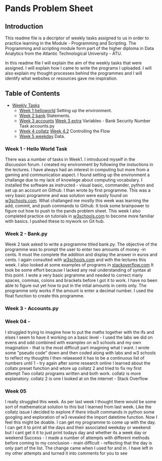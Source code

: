 # **Pands Problem Sheet**

## **Introduction**

This readme file is a decriptor of weekly tasks assigned to us in order to practice learning in the Module - Programming and Scripting. The Programming and scripting module form part of the higher diploma in Data Analytics from the Atlantic Technological University - ATU.

In this readme file I will explain the aim of the weekly tasks that were assigned. I will explain how I came to write the programs I uploaded. I will also explain my thought processes behind the programmes and I will identify what websites or resources gave me inspiration.

## **Table of Contents** 
* [Weekly Tasks](#weekly-tasks)
    * [Week 1 helloworld](helloworld.py)
    Setting up the environment.
    * [Week 2 bank](bank.py)
    Statements. 
    * [Week 3 accounts](accounts.py)
      [Week 3 extra](accountsextra2.py)
    Variables - Bank Security Number Task accounts.py 
    * [Week 4 collatz](collatz.py)
      [Week 4.2](collatz2.py)
    Controlling the Flow   
    * [Week 5 weekday](Weekday.py)
    Data. 
    

### **Week 1** - Hello World Task

There was a number of tasks in Week1. I introduced myself in the discussion forum. I created my environment by following the instuctions in the lectures. I have always had an interest in computing but more from a gaming and communication aspect. I found setting up the environment a challange due to my lack of knowlege about computing vocabulary. I installed the software as instructed - visual basic, commander, python and set up an account on Github.
I than wrote by first programme. This was a very basic programme and was solution were easily found on [w3schools.com](https://w3schools.com).
What challanged me mostly this week was learning the add, commit, and push commands to Github. It took some brainpower to figure out how to push to the pands problem sheet.
This week I also completed practice on tutorials in [w3schools.com](https://w3schools.com) to become more familiar with basics. I pushed these to mywork on Git hub.

### Week 2 - Bank.py

Week 2 task asked to write a programme titled bank.py. The objective of the programme was to prompt the user to enter two amounts of money -in cents. It must the complete the addition and display the answer in euros and cents.
I again consulted with [w3schools.com](https://w3schools.com) and with the lectures this week. I also looked at some examples of programs in [stackoverflow.com](http://stackoverflow.com) 
It took be some effort because I lacked any real understanding of syntax at this point. I wote a very basic prgramme and needed to correct many spaces, commas, colons and brackets before I got it to work.
I have no been able to figure out yet how to put in the intial amounts in cents only. The programme only works if the amount is enter a decimal number.
I used the float function to create this programme.

### Week 3 - Accounts.py



### Week 04 -
I struggled trying to imagine how to put the maths together with the ifs and elses
 I seem to have it working on a basic level - I used the labs we did on evens and odd combined with examples on  w3 schools and my own imagination - that is the most difficult part imagining what I want.
 I wrote some "pseudo code" down and then coded along with labs and w3 schools to reflect my thoughts
 I then relaeased it has to be a continuous list of numbers until 1 - try again
 after some research online I learned about the collatx preset function and wtore up collatz 2 and tried to fix my first attempt
Two collatz programs written and both work. collatz is more explanatory. collatz 2 is one I looked at on the internet - Stack Overflow

### Week 05 
I really struggled this week. 
As per last week I thought there would be some sort of mathematical solution to this but I learned from last week. Like the collatz issue I decided to explore if there inbuilt commands in python
some googling and exploration of w3 revealed the import datetime function. Now I feel this might be doable.
I can get my programme to come up with the day. I can get it to print all the days and their associated weekday or weekend but I cant get it it to just print todays day and whether its a week day or weekend
Success - I made a number of attempts with different methods before coming to my conclusion - main difficult - reflecting that the day is only part of the list. The change came when I used for and in.
I have left in my other attempts and turned it into comments for you to see
